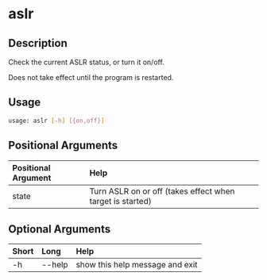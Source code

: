 <!-- THIS PART OF THIS FILE IS AUTOGENERATED. DO NOT MODIFY IT. See scripts/generate_docs.sh -->




# aslr

## Description


Check the current ASLR status, or turn it on/off.

Does not take effect until the program is restarted.
## Usage


```bash
usage: aslr [-h] [{on,off}]

```
## Positional Arguments

|Positional Argument|Help|
| :--- | :--- |
|state|Turn ASLR on or off (takes effect when target is started)|

## Optional Arguments

|Short|Long|Help|
| :--- | :--- | :--- |
|-h|--help|show this help message and exit|

<!-- END OF AUTOGENERATED PART. Do not modify this line or the line below, they mark the end of the auto-generated part of the file. If you want to extend the documentation in a way which cannot easily be done by adding to the command help description, write below the following line. -->
<!-- ------------\>8---- ----\>8---- ----\>8------------ -->
